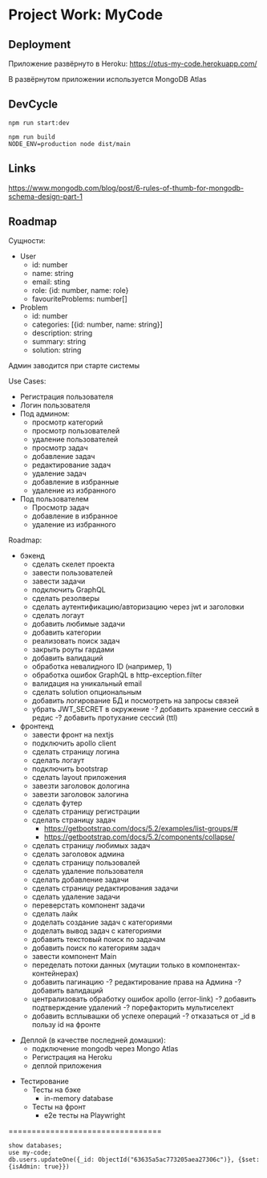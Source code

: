 # Project Work: MyCode

## Deployment

Приложение развёрнуто в Heroku: https://otus-my-code.herokuapp.com/

В развёрнутом приложении используется MongoDB Atlas

## DevCycle

```
npm run start:dev
```

```
npm run build
NODE_ENV=production node dist/main
```

## Links

https://www.mongodb.com/blog/post/6-rules-of-thumb-for-mongodb-schema-design-part-1

## Roadmap

Сущности:
- User
  - id: number
  - name: string
  - email: sting
  - role: {id: number, name: role}
  - favouriteProblems: number[]
- Problem
  - id: number
  - categories: [{id: number, name: string}]
  - description: string
  - summary: string
  - solution: string

Админ заводится при старте системы

Use Cases:
- Регистрация пользователя
- Логин пользователя
- Под админом:
  - просмотр категорий
  - просмотр пользователей
  - удаление пользователей
  - просмотр задач
  - добавление задач
  - редактирование задач
  - удаление задач
  - добавление в избранные
  - удаление из избранного
- Под пользователем
  - Просмотр задач
  - добавление в избранное
  - удаление из избранного

Roadmap:
- бэкенд
  + сделать скелет проекта
  + завести пользователей
  + завести задачи
  + подключить GraphQL
  + сделать резолверы
  + сделать аутентификацию/авторизацию через jwt и заголовки
  + сделать логаут
  + добавить любимые задачи
  + добавить категории
  + реализовать поиск задач
  + закрыть роуты гардами
  + добавить валидаций
  + обработка невалидного ID (например, 1)
  + обработка ошибок GraphQL в http-exception.filter
  + валидация на уникальный email
  + сделать solution опциональным
  + добавить логирование БД и посмотреть на запросы связей
  + убрать JWT_SECRET в окружение
  -? добавить хранение сессий в редис
  -? добавить протухание сессий (ttl)
- фронтенд
  + завести фронт на nextjs
  + подключить apollo client
  + сделать страницу логина
  + сделать логаут
  + подключить bootstrap
  + сделать layout приложения
  + завезти заголовок дологина
  + завезти заголовок залогина
  + сделать футер
  + сделать страницу регистрации
  + сделать страницу задач
    - https://getbootstrap.com/docs/5.2/examples/list-groups/#
    - https://getbootstrap.com/docs/5.2/components/collapse/
  + сделать страницу любимых задач
  + сделать заголовок админа
  + сделать страницу пользовалей
  + сделать удаление пользователя
  + сделать добавление задачи
  + сделать страницу редактирования задачи
  + сделать удаление задачи
  + переверстать компонент задачи
  + сделать лайк
  + доделать создание задач с категориями
  + доделать вывод задач с категориями
  + добавить текстовый поиск по задачам
  + добавить поиск по категориям задач
  + завести компонент Main
  + переделать потоки данных (мутации только в компонентах-контейнерах)
  + добавить пагинацию
  -? редактирование права на Админа
  -? добавить валидаций
  + централизовать обработку ошибок apollo (error-link)
  -? добавить подтверждение удалений
  -? порефакторить мультиселект
  + добавить всплывашки об успехе операций
  -? отказаться от _id в пользу id на фронте
+ Деплой (в качестве последней домашки):
  + подключение mongodb через Mongo Atlas
  + Регистрация на Heroku
  + деплой приложения
- Тестирование
  - Тесты на бэке
    - in-memory database
  - Тесты на фронт
    - e2e тесты на Playwright


=================================

```
show databases;
use my-code;
db.users.updateOne({_id: ObjectId("63635a5ac773205aea27306c")}, {$set:{isAdmin: true}})
```